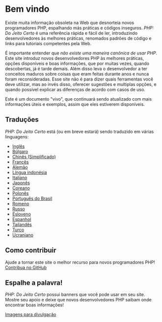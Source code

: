 # Bem vindo

Existe muita informação obsoleta na Web que desnorteia novos programadores PHP,
espalhando más práticas e códigos inseguros. _PHP: Do Jeito Certo_ é uma referência
rápida e fácil de ler, introduzindo desenvolvedores às melhores práticas, renomados
padrões de código e links para tutoriais competentes pela Web.

É importante entender que _não existe uma maneira canônica de usar PHP_. Este site introduz novos desenvolvedores PHP às melhores práticas, opções
disponíveis e boas informações, que por muitas vezes, quando descobertas, já é tarde
demais. Além disso leva o desenvolvedor a ter conceitos maduros sobre coisas que eram
feitas durante anos e nunca foram reconsideradas. Esse site não é para dizer quais
ferramentas você deve utilizar, mas ao invés disso, oferecer sugestões e multiplas
opções, e quando possível explicar as diferenças de acordo com casos de uso.

Este é um documento "vivo", que continuará sendo atualizado com mais informações úteis
e exemplos, assim que eles estiverem disponíveis.

## Traduções

_PHP: Do Jeito Certo_ está (ou em breve estará) sendo traduzido em várias linguagens:

* [Inglês](http://www.phptherightway.com)
* [Búlgaro](http://bg.phptherightway.com/)
* [Chinês (Simplificado)](http://wulijun.github.com/php-the-right-way)
* [Francês](http://eilgin.github.io/php-the-right-way/)
* [Alemão](http://rwetzlmayr.github.io/php-the-right-way/)
* [Língua indonésia](http://id.phptherightway.com/)
* [Italiano](http://it.phptherightway.com/)
* [Japonês](http://ja.phptherightway.com)
* [Coreano](http://wafe.github.io/php-the-right-way/)
* [Polonês](http://pl.phptherightway.com/)
* [Português do Brasil](http://br.phptherightway.com/)
* [Romeno](https://bgui.github.io/php-the-right-way/)
* [Russo](http://getjump.github.io/ru-php-the-right-way)
* [Esloveno](http://sl.phptherightway.com)
* [Espanhol](http://phpdevenezuela.github.io/php-the-right-way/)
* [Tailandês](https://apzentral.github.io/php-the-right-way/)
* [Turco](http://hkulekci.github.io/php-the-right-way/)
* [Ucraniano](http://iflista.github.com/php-the-right-way/)

## Como contribuir

Ajude a tornar este site o melhor recurso para novos programadores PHP! [Contribua no GitHub][1]

## Espalhe a palavra!

_PHP: Do Jeito Certo_ possui banners que você pode usar em seu site. Mostre seu apoio e deixe que novos desenvolvedores PHP saibam onde encontrar boas informações!

[Imagens para divulgação][2]

[1]: https://github.com/PHPSP/php-the-right-way/tree/gh-pages
[2]: /banners.html
